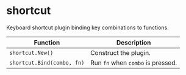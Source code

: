 # shortcut

Keyboard shortcut plugin binding key combinations to functions.

| Function | Description |
| --- | --- |
| `shortcut.New()` | Construct the plugin. |
| `shortcut.Bind(combo, fn)` | Run `fn` when `combo` is pressed. |

